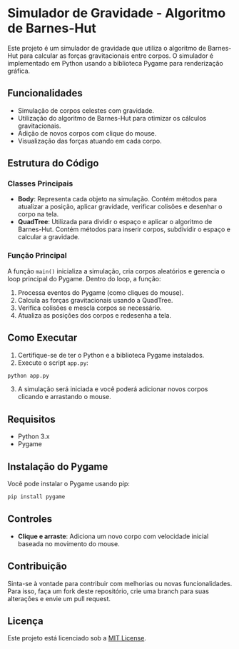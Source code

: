 # Simulador de Gravidade - Algoritmo de Barnes-Hut

Este projeto é um simulador de gravidade que utiliza o algoritmo de Barnes-Hut para calcular as forças gravitacionais entre corpos. O simulador é implementado em Python usando a biblioteca Pygame para renderização gráfica.

## Funcionalidades

- Simulação de corpos celestes com gravidade.
- Utilização do algoritmo de Barnes-Hut para otimizar os cálculos gravitacionais.
- Adição de novos corpos com clique do mouse.
- Visualização das forças atuando em cada corpo.

## Estrutura do Código

### Classes Principais

- **Body**: Representa cada objeto na simulação. Contém métodos para atualizar a posição, aplicar gravidade, verificar colisões e desenhar o corpo na tela.
- **QuadTree**: Utilizada para dividir o espaço e aplicar o algoritmo de Barnes-Hut. Contém métodos para inserir corpos, subdividir o espaço e calcular a gravidade.

### Função Principal

A função `main()` inicializa a simulação, cria corpos aleatórios e gerencia o loop principal do Pygame. Dentro do loop, a função:

1. Processa eventos do Pygame (como cliques do mouse).
2. Calcula as forças gravitacionais usando a QuadTree.
3. Verifica colisões e mescla corpos se necessário.
4. Atualiza as posições dos corpos e redesenha a tela.

## Como Executar

1. Certifique-se de ter o Python e a biblioteca Pygame instalados.
2. Execute o script `app.py`:

```bash
python app.py
```

3. A simulação será iniciada e você poderá adicionar novos corpos clicando e arrastando o mouse.

## Requisitos

- Python 3.x
- Pygame

## Instalação do Pygame

Você pode instalar o Pygame usando pip:

```bash
pip install pygame
```

## Controles

- **Clique e arraste**: Adiciona um novo corpo com velocidade inicial baseada no movimento do mouse.

## Contribuição

Sinta-se à vontade para contribuir com melhorias ou novas funcionalidades. Para isso, faça um fork deste repositório, crie uma branch para suas alterações e envie um pull request.

## Licença

Este projeto está licenciado sob a [MIT License](LICENSE).
